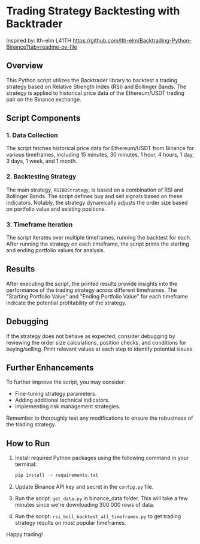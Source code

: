 # Trading Strategy Backtesting with Backtrader
Inspired by: lth-elm L41TH
https://github.com/lth-elm/Backtrading-Python-Binance?tab=readme-ov-file

## Overview

This Python script utilizes the Backtrader library to backtest a trading strategy based on Relative Strength Index (RSI) and Bollinger Bands. The strategy is applied to historical price data of the Ethereum/USDT trading pair on the Binance exchange.

## Script Components

### 1. Data Collection

The script fetches historical price data for Ethereum/USDT from Binance for various timeframes, including 15 minutes, 30 minutes, 1 hour, 4 hours, 1 day, 3 days, 1 week, and 1 month.

### 2. Backtesting Strategy

The main strategy, `RSIBBStrategy`, is based on a combination of RSI and Bollinger Bands. The script defines buy and sell signals based on these indicators. Notably, the strategy dynamically adjusts the order size based on portfolio value and existing positions.

### 3. Timeframe Iteration

The script iterates over multiple timeframes, running the backtest for each. After running the strategy on each timeframe, the script prints the starting and ending portfolio values for analysis.

## Results

After executing the script, the printed results provide insights into the performance of the trading strategy across different timeframes. The "Starting Portfolio Value" and "Ending Portfolio Value" for each timeframe indicate the potential profitability of the strategy.

## Debugging

If the strategy does not behave as expected, consider debugging by reviewing the order size calculations, position checks, and conditions for buying/selling. Print relevant values at each step to identify potential issues.

## Further Enhancements

To further improve the script, you may consider:
- Fine-tuning strategy parameters.
- Adding additional technical indicators.
- Implementing risk management strategies.

Remember to thoroughly test any modifications to ensure the robustness of the trading strategy.

## How to Run

1. Install required Python packages using the following command in your terminal:

   ```bash
   pip install -r requirements.txt
2. Update Binance API key and secret in the `config.py` file.
3. Run the script: `get_data.py` in binance_data folder. This will take a few minutes since we're downloading 300 000 rows of data. 
4. Run the script: `rsi_boll_backtest_all_timeframes.py` to get trading strategy results on most popular timeframes.

Happy trading!
